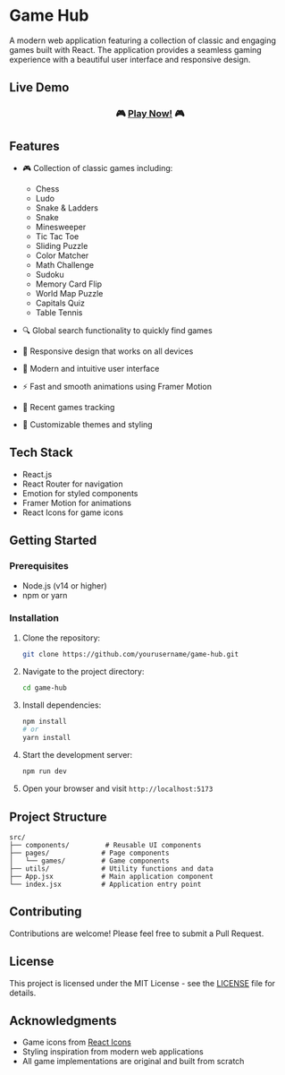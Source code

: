 # Game Hub

A modern web application featuring a collection of classic and engaging games built with React. The application provides a seamless gaming experience with a beautiful user interface and responsive design.

## Live Demo

<div align="center">

### 🎮 [Play Now!](https://hackathon-ashy-eight.vercel.app/) 🎮

</div>

## Features

- 🎮 Collection of classic games including:
  - Chess
  - Ludo
  - Snake & Ladders
  - Snake
  - Minesweeper
  - Tic Tac Toe
  - Sliding Puzzle
  - Color Matcher
  - Math Challenge
  - Sudoku
  - Memory Card Flip
  - World Map Puzzle
  - Capitals Quiz
  - Table Tennis

- 🔍 Global search functionality to quickly find games
- 📱 Responsive design that works on all devices
- 🎨 Modern and intuitive user interface
- ⚡ Fast and smooth animations using Framer Motion
- 🎯 Recent games tracking
- 🎨 Customizable themes and styling

## Tech Stack

- React.js
- React Router for navigation
- Emotion for styled components
- Framer Motion for animations
- React Icons for game icons

## Getting Started

### Prerequisites

- Node.js (v14 or higher)
- npm or yarn

### Installation

1. Clone the repository:

   ```bash
   git clone https://github.com/yourusername/game-hub.git
   ```

2. Navigate to the project directory:

   ```bash
   cd game-hub
   ```

3. Install dependencies:

   ```bash
   npm install
   # or
   yarn install
   ```

4. Start the development server:

   ```bash
   npm run dev
   ```

5. Open your browser and visit `http://localhost:5173`

## Project Structure

```
src/
├── components/         # Reusable UI components
├── pages/             # Page components
│   └── games/         # Game components
├── utils/             # Utility functions and data
├── App.jsx            # Main application component
└── index.jsx          # Application entry point
```

## Contributing

Contributions are welcome! Please feel free to submit a Pull Request.

## License

This project is licensed under the MIT License - see the [LICENSE](LICENSE) file for details.

## Acknowledgments

- Game icons from [React Icons](https://react-icons.github.io/react-icons/)
- Styling inspiration from modern web applications
- All game implementations are original and built from scratch
